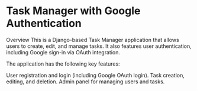 # Task Manager with Google Authentication
Overview
This is a Django-based Task Manager application that allows users to create, edit, and manage tasks. It also features user authentication, including Google sign-in via OAuth integration.

The application has the following key features:

User registration and login (including Google OAuth login).
Task creation, editing, and deletion.
Admin panel for managing users and tasks.
